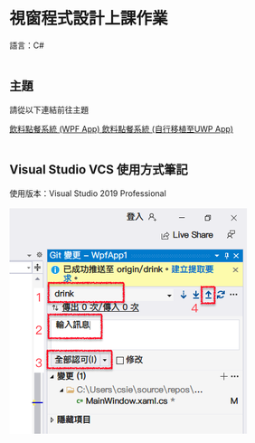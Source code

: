 <h1> 視窗程式設計上課作業 </h1>
語言：C#
<br><br>
<h2>主題</h2>
<pre>請從以下連結前往主題</pre>
<a href="https://github.com/iambjlu/ConsoleApp/tree/drink"> 飲料點餐系統 (WPF App) </a>
<a href="https://github.com/iambjlu/ConsoleApp/tree/drink_UWP"> 飲料點餐系統 (自行移植至UWP App) </a>
<br><br>
<h2>Visual Studio VCS 使用方式筆記</h2>
使用版本：Visual Studio 2019 Professional<br><br>
<img src="https://github.com/iambjlu/CS_class/blob/master/Readme_src/vcs_guide_1100928.png?raw=true"></img>
